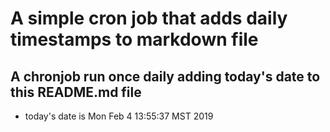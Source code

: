 A simple cron job that adds daily timestamps to markdown file
============================================================
## A chronjob run once daily adding today's date to this README.md file
* today's date is Mon Feb  4 13:55:37 MST 2019
